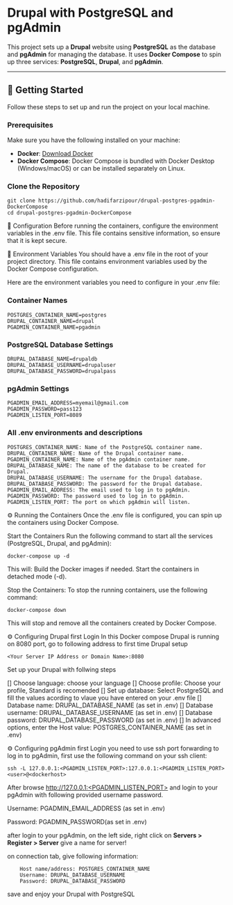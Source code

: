 # Drupal with PostgreSQL and pgAdmin

This project sets up a **Drupal** website using **PostgreSQL** as the database and **pgAdmin** for managing the database. It uses **Docker Compose** to spin up three services: **PostgreSQL**, **Drupal**, and **pgAdmin**.

---

## 🚀 Getting Started

Follow these steps to set up and run the project on your local machine.

### Prerequisites

Make sure you have the following installed on your machine:

- **Docker**: [Download Docker](https://www.docker.com/get-started)
- **Docker Compose**: Docker Compose is bundled with Docker Desktop (Windows/macOS) or can be installed separately on Linux.

### Clone the Repository

```
git clone https://github.com/hadifarzipour/drupal-postgres-pgadmin-DockerCompose
cd drupal-postgres-pgadmin-DockerCompose
```

🔧 Configuration
Before running the containers, configure the environment variables in the .env file. This file contains sensitive information, so ensure that it is kept secure.

🔑 Environment Variables
You should have a .env file in the root of your project directory. This file contains environment variables used by the Docker Compose configuration.

Here are the environment variables you need to configure in your .env file:

### Container Names
```
POSTGRES_CONTAINER_NAME=postgres
DRUPAL_CONTAINER_NAME=drupal
PGADMIN_CONTAINER_NAME=pgadmin
```
### PostgreSQL Database Settings
```
DRUPAL_DATABASE_NAME=drupaldb
DRUPAL_DATABASE_USERNAME=drupaluser
DRUPAL_DATABASE_PASSWORD=drupalpass
```
### pgAdmin Settings
```
PGADMIN_EMAIL_ADDRESS=myemail@gmail.com
PGADMIN_PASSWORD=pass123
PGADMIN_LISTEN_PORT=8089
```

### All .env environments and descriptions
```
POSTGRES_CONTAINER_NAME: Name of the PostgreSQL container name.
DRUPAL_CONTAINER_NAME: Name of the Drupal container name.
PGADMIN_CONTAINER_NAME: Name of the pgAdmin container name.
DRUPAL_DATABASE_NAME: The name of the database to be created for Drupal.
DRUPAL_DATABASE_USERNAME: The username for the Drupal database.
DRUPAL_DATABASE_PASSWORD: The password for the Drupal database.
PGADMIN_EMAIL_ADDRESS: The email used to log in to pgAdmin.
PGADMIN_PASSWORD: The password used to log in to pgAdmin.
PGADMIN_LISTEN_PORT: The port on which pgAdmin will listen.
```

⚙️ Running the Containers
Once the .env file is configured, you can spin up the containers using Docker Compose.

Start the Containers
Run the following command to start all the services (PostgreSQL, Drupal, and pgAdmin):

```
docker-compose up -d
```

This will:
Build the Docker images if needed.
Start the containers in detached mode (-d).

Stop the Containers:
To stop the running containers, use the following command:

```
docker-compose down
```

This will stop and remove all the containers created by Docker Compose.

⚙️ Configuring Drupal first Login
In this Docker compose Drupal is running on 8080 port, go to following address to first time Drupal setup

```
<Your Server IP Address or Domain Name>:8080
```

Set up your Drupal with follwing steps

[] Choose language: choose your language
[] Choose profile: Choose your profile, Standard is recomended
[] Set up database: Select PostgreSQL and fill the values acording to vlaue you have entered on your .env file
        [] Database name: DRUPAL_DATABASE_NAME (as set in .env)
        [] Database username: DRUPAL_DATABASE_USERNAME (as set in .env)
	[] Database password: DRUPAL_DATABASE_PASSWORD (as set in .env)
	[] In advanced options, enter the Host value: POSTGRES_CONTAINER_NAME (as set in .env)
        

⚙️ Configuring pgAdmin first Login
you need to use ssh port forwarding to log in to pgAdmin, first use the following command on your ssh client:

```
ssh -L 127.0.0.1:<PGADMIN_LISTEN_PORT>:127.0.0.1:<PGADMIN_LISTEN_PORT> <user>@<dockerhost>
```

After browse http://127.0.0.1:<PGADMIN_LISTEN_PORT> and login to your pgAdmin with following provided username password.

Username: PGADMIN_EMAIL_ADDRESS (as set in .env)

Password: PGADMIN_PASSWORD(as set in .env)

after login to your pgAdmin, on the left side, right click on **Servers > Register > Server** give a name for server!

on connection tab, give following information:

```
	Host name/address: POSTGRES_CONTAINER_NAME
	Username: DRUPAL_DATABASE_USERNAME
	Password: DRUPAL_DATABASE_PASSWORD
```
  
save and enjoy your Drupal with PostgreSQL







